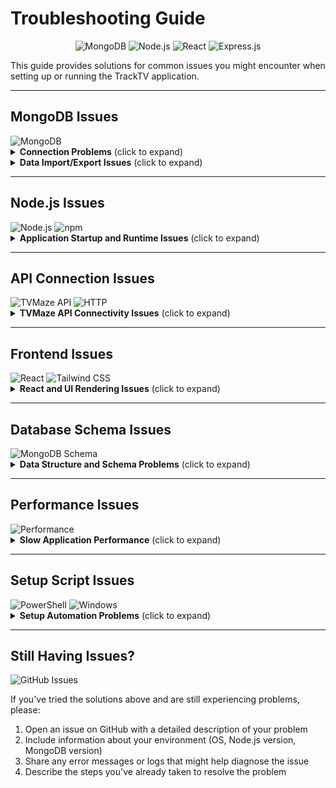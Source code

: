 # Troubleshooting Guide

<p align="center">
  <img src="https://img.shields.io/badge/MongoDB-4EA94B?style=for-the-badge&logo=mongodb&logoColor=white" alt="MongoDB" />
  <img src="https://img.shields.io/badge/Node.js-43853D?style=for-the-badge&logo=node.js&logoColor=white" alt="Node.js" />
  <img src="https://img.shields.io/badge/React-20232A?style=for-the-badge&logo=react&logoColor=61DAFB" alt="React" />
  <img src="https://img.shields.io/badge/Express.js-404D59?style=for-the-badge&logo=express&logoColor=white" alt="Express.js" />
</p>

This guide provides solutions for common issues you might encounter when setting up or running the TrackTV application.

---

## MongoDB Issues

<img src="https://img.shields.io/badge/MongoDB-4EA94B?style=for-the-badge&logo=mongodb&logoColor=white" alt="MongoDB" />

<details>
<summary><strong>Connection Problems</strong> (click to expand)</summary>

**Symptom**: Server fails to start with MongoDB connection errors

**Solutions**:

1. **Check if MongoDB is running**:
   ```bash
   mongo --eval "db.serverStatus()"
   ```
   If this fails, MongoDB is not running properly.

2. **Start MongoDB service**:
   - Windows:
     ```bash
     net start MongoDB
     ```
   - Linux:
     ```bash
     sudo systemctl start mongod
     ```
   - macOS:
     ```bash
     brew services start mongodb-community
     ```

3. **Verify MongoDB data directory exists and has correct permissions**:
   ```bash
   ls -l %MONGODB_DATA_DIR%
   ```
   If the directory doesn't exist, create it:
   ```bash
   mkdir -p %MONGODB_DATA_DIR%
   mkdir -p %MONGODB_DATA_DIR%/../logs
   ```

4. **Check MongoDB logs for errors**:
   Look for error messages in the MongoDB log file at `%MONGODB_DATA_DIR%/../logs/mongodb.log`

5. **Confirm MongoDB connection string**:
   Make sure your `.env` file has the correct MongoDB URI:
   ```
   MONGODB_URI=mongodb://localhost:27017/tv-tracker
   ```
</details>

<details>
<summary><strong>Data Import/Export Issues</strong> (click to expand)</summary>

**Symptom**: Problems importing or exporting data

**Solutions**:

1. **Check CSV format**:
   Ensure your CSV file follows the expected format:
   ```csv
   showname,ignored,status,classification,country,network,runtime,airtime,timezone
   "Show Name",0,Running,Scripted,US,NBC,60,20:00,America/New_York
   ```

2. **Validate MongoDB exports**:
   If exporting data, make sure the MongoDB export command is correct:
   ```bash
   mongoexport --db tv-tracker --collection shows --out shows.json
   ```
</details>

---

## Node.js Issues

<img src="https://img.shields.io/badge/Node.js-43853D?style=for-the-badge&logo=node.js&logoColor=white" alt="Node.js" />
<img src="https://img.shields.io/badge/npm-CB3837?style=for-the-badge&logo=npm&logoColor=white" alt="npm" />

<details>
<summary><strong>Application Startup and Runtime Issues</strong> (click to expand)</summary>

**Symptom**: Application fails to start or crashes unexpectedly

**Solutions**:

1. **Check Node.js version**:
   ```bash
   node --version
   ```
   Ensure you're using Node.js v14 or higher.

2. **Use nvm to switch versions if needed**:
   ```bash
   nvm use 14
   ```

3. **Clear npm cache**:
   ```bash
   npm cache clean --force
   ```

4. **Reinstall dependencies**:
   ```bash
   rm -rf node_modules
   npm install
   ```

5. **Check for conflicting dependencies**:
   ```bash
   npm ls
   ```
   Look for any dependency conflicts or errors.
</details>

---

## API Connection Issues

<img src="https://img.shields.io/badge/API-TVMaze-007ACC?style=for-the-badge" alt="TVMaze API" />
<img src="https://img.shields.io/badge/HTTP-Requests-0769AD?style=for-the-badge&logo=http&logoColor=white" alt="HTTP" />

<details>
<summary><strong>TVMaze API Connectivity Issues</strong> (click to expand)</summary>

**Symptom**: Unable to fetch show data or search results

**Solutions**:

1. **Check network connectivity**:
   Ensure you have internet access and can reach the TVMaze API.

2. **Verify proxy settings**:
   If you're behind a corporate firewall, check your proxy settings.

3. **Test TVMaze API directly**:
   Try accessing the TVMaze API directly in your browser:
   ```
   https://api.tvmaze.com/shows/1
   ```

4. **Check for API rate limiting**:
   The TVMaze API has rate limits that might be causing issues.
</details>

---

## Frontend Issues

<img src="https://img.shields.io/badge/React-20232A?style=for-the-badge&logo=react&logoColor=61DAFB" alt="React" />
<img src="https://img.shields.io/badge/Tailwind_CSS-38B2AC?style=for-the-badge&logo=tailwind-css&logoColor=white" alt="Tailwind CSS" />

<details>
<summary><strong>React and UI Rendering Issues</strong> (click to expand)</summary>

**Symptom**: UI doesn't render correctly or is unresponsive

**Solutions**:

1. **Clear browser cache**:
   Hard refresh your browser with Ctrl+F5 (Windows) or Cmd+Shift+R (Mac).

2. **Check browser console for errors**:
   Open browser developer tools (F12) and check the console tab.

3. **Verify React development server**:
   Ensure the React development server is running on port 3000.

4. **Check for JavaScript errors**:
   Look for any JavaScript errors in the browser console.
</details>

---

## Database Schema Issues

<img src="https://img.shields.io/badge/MongoDB-Schema-4EA94B?style=for-the-badge&logo=mongodb&logoColor=white" alt="MongoDB Schema" />

<details>
<summary><strong>Data Structure and Schema Problems</strong> (click to expand)</summary>

**Symptom**: Data doesn't save or appears incorrectly

**Solutions**:

1. **Check MongoDB schema**:
   Verify that your MongoDB schema matches the expected structure.

2. **Repair MongoDB database**:
   ```bash
   mongod --repair --dbpath E:/MongoDB/tv-tracker-data/db
   ```

3. **Check MongoDB indexes**:
   Ensure all required indexes are created:
   ```javascript
   db.shows.createIndex({ "name": 1 })
   db.episodes.createIndex({ "show_id": 1 })
   ```
</details>

---

## Performance Issues

<img src="https://img.shields.io/badge/Performance-Optimization-FF5733?style=for-the-badge" alt="Performance" />

<details>
<summary><strong>Slow Application Performance</strong> (click to expand)</summary>

**Symptom**: Application is slow or unresponsive

**Solutions**:

1. **Check MongoDB query performance**:
   Enable profiling to identify slow queries:
   ```javascript
   db.setProfilingLevel(2)
   ```

2. **Optimize React rendering**:
   Look for unnecessary re-renders in your React components.

3. **Increase server resources**:
   If possible, allocate more memory/CPU to the application server.
</details>

---

## Setup Script Issues

<img src="https://img.shields.io/badge/PowerShell-5391FE?style=for-the-badge&logo=powershell&logoColor=white" alt="PowerShell" />
<img src="https://img.shields.io/badge/Windows-0078D6?style=for-the-badge&logo=windows&logoColor=white" alt="Windows" />

<details>
<summary><strong>Setup Automation Problems</strong> (click to expand)</summary>

**Symptom**: The setup.ps1 or setup.bat script fails

**Solutions**:

1. **Run with administrator privileges**:
   Make sure to run PowerShell or Command Prompt as Administrator.

2. **Check execution policy**:
   If PowerShell script fails to run, check execution policy:
   ```powershell
   Get-ExecutionPolicy
   Set-ExecutionPolicy -ExecutionPolicy Bypass -Scope Process
   ```

3. **Manually perform setup steps**:
   If automation fails, follow the manual setup steps in the README.
</details>

---

## Still Having Issues?

<img src="https://img.shields.io/badge/GitHub-Issues-181717?style=for-the-badge&logo=github&logoColor=white" alt="GitHub Issues" />

If you've tried the solutions above and are still experiencing problems, please:

1. Open an issue on GitHub with a detailed description of your problem
2. Include information about your environment (OS, Node.js version, MongoDB version)
3. Share any error messages or logs that might help diagnose the issue
4. Describe the steps you've already taken to resolve the problem 